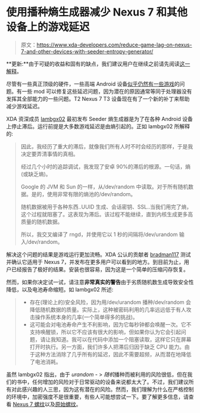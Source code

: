 # 使用播种熵生成器减少 Nexus 7 和其他设备上的游戏延迟

> 原文：<https://www.xda-developers.com/reduce-game-lag-on-nexus-7-and-other-devices-with-seeder-entropy-generator/>

**更新:**由于可疑的收益和固有的缺点，我们建议用户在继续之前请先阅读[这一解释](http://www.xda-developers.com/android/entropy-seed-generator-not-all-its-hacked-up-to-be/)。

尽管有一些真正顶级的硬件，一些高端 Android 设备[似乎仍然有一些游戏](http://www.xda-developers.com/android/cpu-boosting-application-makes-gaming-on-one-x-even-better/)的问题。有一些 mod 可以修复这些延迟问题，因为潜在的原因通常等同于处理器没有发挥其全部能力的一些问题。T2 Nexus 7 T3 设备现在有了一个新的补丁来帮助减少游戏延迟。

XDA 资深成员 [lambgx02](http://forum.xda-developers.com/member.php?u=1107425) 最初发布 Seeder 熵生成器是为了在各种 Android 设备上停止滞后。运行前提是大多数游戏延迟是由熵引起的。正如 lambgx02 所解释的:

> 因此，我经历了重大的滞后，就像我们所有人时不时会经历的那样，于是我决定要弄清事情的真相。
> 
> 经过几个小时的追踪调试，我发现了安卓 90%的滞后的根源。一句话，熵(或缺乏熵)。
> 
> Google 的 JVM 和 Sun 的一样，从/dev/random 中读取。对于所有随机数据。是的，使用非常有限的熵池的/dev/random。
> 
> 随机数据被用于各种东西..UUID 生成、会话密钥、SSL..当我们用完了熵，这个过程就阻塞了。这表现为滞后。该过程不能继续，直到内核生成更多高质量的随机数据。
> 
> 所以，我交叉编译了 rngd，并使用它以 1 秒的间隔将/dev/urandom 输入/dev/random。

解决这个问题的结果是游戏运行更加流畅。XDA 公认的贡献者 [bradman117](http://forum.xda-developers.com/member.php?u=3527846) 测试并确认它适用于 Nexus 7，并发布在更多用户可以看到的地方。到目前为止，用户已经报告了极好的结果。安装也很容易，因为这是一个简单的压缩闪存恢复。

然而，如果你决定试一试，请注意**非常真实的警告**由于劣质随机数生成导致安全性降低，以及电池寿命缩短。如 lambgx02 所述:

> *   存在(理论上的)安全风险，因为用/dev/urandom 播种/dev/random 会降低随机数据的质量。实际上，这种被密码利用的几率远远低于有人攻击操作系统本身的几率(一个简单得多的挑战)。
> *   这可能会对电池寿命产生不利影响，因为它每秒钟都会唤醒一次。它不支持唤醒锁，所以它不应该有很大的影响，但如果你认为它会引起问题，请让我知道。我可以在代码中添加一个阻塞读取，这样它只在屏幕打开时执行。另一方面，我们许多人把滞后归因于缺乏 CPU 能力。由于这种方法消除了几乎所有的延迟，因此不需要超频，从而潜在地降低了电池消耗。

虽然 lambgx02 指出，由于 *urandom* - > *随机*播种而被利用的风险很低，但在我们的书中，任何增加的风险对于日常驱动的设备来说都太大了。不过，我们建议所有对此感兴趣的人三思，因为这有潜在的风险。然而，我们理解为什么在严格控制的环境中，加密强度不是很重要，有些人可能想尝试一下。要了解更多信息，请查看 [Nexus 7 螺纹](http://forum.xda-developers.com/showthread.php?t=2077086)以及[原始螺纹](http://forum.xda-developers.com/showthread.php?t=1987032)。